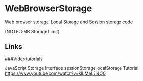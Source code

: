 # WebBrowserStorage
Web browser storage: Local Storage and Session storage code

(NOTE: 5MB Storage Limit)

## Links

###Video tutorials

JavaScript Storage Interface sessionStorage localStorage Tutorial  
https://www.youtube.com/watch?v=klLMeL7I4O0  

